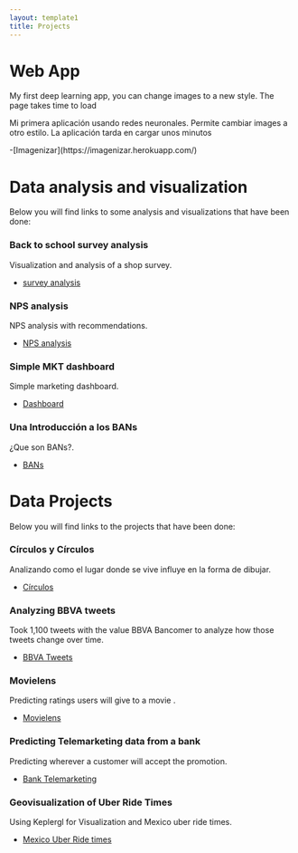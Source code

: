 ```yaml
---
layout: template1
title: Projects
---
```

# Web App
<p>My first deep learning app, you can change images to a new style. The page takes time to load</p>
<p>Mi primera aplicación usando redes neuronales. Permite cambiar images a otro estilo. La aplicación tarda en cargar unos minutos</p>
-[Imagenizar](https://imagenizar.herokuapp.com/)

# Data analysis and visualization

<p> Below you will find links to some analysis and visualizations that have been done:</p>

### Back to school survey analysis

Visualization and analysis of a shop survey.
- [survey analysis](posts/backschoolsurvey)

### NPS analysis

NPS analysis with recommendations.
- [NPS analysis](posts/NPS)

### Simple MKT dashboard

Simple marketing dashboard.
- [Dashboard](posts/MKTdashboard)

### Una Introducción a los BANs

¿Que son BANs?.
- [BANs](posts/BANS)

# Data Projects

<p> Below you will find links to the projects that have been done:</p>

### Círculos y Círculos

Analizando como el lugar donde se vive influye en la forma de dibujar.
- [Círculos](posts/Circulos)

### Analyzing BBVA tweets

Took 1,100 tweets with the value BBVA Bancomer to analyze how those tweets change over time.
- [BBVA Tweets](posts/BBVA.html)


### Movielens 

Predicting ratings users will give to a movie .
- [Movielens](posts/Movielens.html)

### Predicting Telemarketing data from a bank

Predicting wherever a customer will accept the promotion.
- [Bank Telemarketing](posts/BankMKT.html)

### Geovisualization of Uber Ride Times

Using Keplergl for Visualization and Mexico uber ride times.
- [Mexico Uber Ride times](posts/Geodata.html)